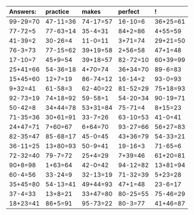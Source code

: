| Answers: | practice | makes | perfect | ! |
| :--- | :--- | :--- | :--- | :--- |
| 99-29=70 | 47-11=36 | 74-17=57 | 16-10=6 | 36+25=61 | 
| 77-72=5 | 77-63=14 | 35-4=31 | 84+2=86 | 4+55=59 | 
| 41-39=2 | 30-26=4 | 11-0=11 | 3+71=74 | 29+21=50 | 
| 76-3=73 | 77-15=62 | 39+19=58 | 2+56=58 | 47+1=48 | 
| 17-10=7 | 45+9=54 | 39+18=57 | 82-72=10 | 60+39=99 | 
| 25+41=66 | 54-36=18 | 4+70=74 | 36+34=70 | 89-6=83 | 
| 15+45=60 | 12+7=19 | 86-74=12 | 16-14=2 | 93-0=93 | 
| 9+32=41 | 61-58=3 | 62-40=22 | 81-52=29 | 75+18=93 | 
| 92-73=19 | 74+18=92 | 59-58=1 | 54-20=34 | 90-19=71 | 
| 50-42=8 | 34+44=78 | 53+31=84 | 75-71=4 | 8+15=23 | 
| 71-35=36 | 30+61=91 | 33-7=26 | 63-10=53 | 41-0=41 | 
| 24+47=71 | 7+60=67 | 6+64=70 | 93-27=66 | 56+27=83 | 
| 82-35=47 | 85-68=17 | 45-0=45 | 43+36=79 | 54-33=21 | 
| 36-11=25 | 13+80=93 | 50-9=41 | 19-16=3 | 71-65=6 | 
| 72-32=40 | 79-7=72 | 25+4=29 | 7+39=46 | 61+20=81 | 
| 90+8=98 | 1+63=64 | 42-0=42 | 94-12=82 | 13+81=94 | 
| 60-4=56 | 33-24=9 | 32-13=19 | 71-32=39 | 5+23=28 | 
| 35+45=80 | 54-13=41 | 49+44=93 | 47+1=48 | 23-6=17 | 
| 37-4=33 | 13+8=21 | 33+47=80 | 80-25=55 | 75-46=29 | 
| 18+23=41 | 86+5=91 | 95-73=22 | 80-3=77 | 41+46=87 | 
